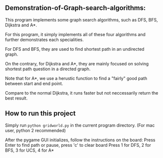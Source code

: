 ## Demonstration-of-Graph-search-algorithms:

This program implements some graph search algorithms, such as DFS, BFS, Dijkstra and A*.

For this program, it simply implements all of these four algorithms and further demonstrates each specialities.

For DFS and BFS, they are used to find shortest path in an undirected graph. 

On the contrary, for Dijkstra and A*, they are mainly focused on solving shortest path question in a directed graph.

Note that for A*, we use a herustic function to find a "fairly" good path between start and end point. 

Compare to the normal Dijkstra, it runs faster but not neccessarily return the best result.

## How to run this project

Simply run `python gridworld.py` in the current program directory.
(For mac user, python 2 recommended)

After the pygame GUI initializes, follow the instructions on the board:
Press Enter to find path or pause, press 'c' to clear board
Press 1 for DFS, 2 for BFS, 3 for UCS, 4 for A*
